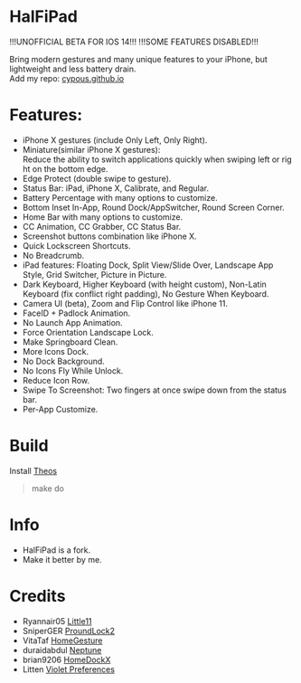# HalFiPad

!!!UNOFFICIAL BETA FOR IOS 14!!!
!!!SOME FEATURES DISABLED!!!

Bring modern gestures and many unique features to your iPhone, but lightweight and less battery drain.<br>
Add my repo: [cypous.github.io](https://cypous.github.io)
# Features:
* iPhone X gestures (include Only Left, Only Right).
* Miniature(similar iPhone X gestures): Reduce the ability to switch applications quickly when swiping left or right on the bottom edge.
* Edge Protect (double swipe to gesture).
* Status Bar: iPad, iPhone X, Calibrate, and Regular.
* Battery Percentage with many options to customize.
* Bottom Inset In-App, Round Dock/AppSwitcher, Round Screen Corner.
* Home Bar with many options to customize.
* CC Animation, CC Grabber, CC Status Bar.
* Screenshot buttons combination like iPhone X.
* Quick Lockscreen Shortcuts.
* No Breadcrumb.
* iPad features: Floating Dock, Split View/Slide Over, Landscape App Style, Grid Switcher, Picture in Picture.
* Dark Keyboard, Higher Keyboard (with height custom), Non-Latin Keyboard (fix conflict right padding), No Gesture When Keyboard.
* Camera UI (beta), Zoom and Flip Control like iPhone 11.
* FaceID + Padlock Animation.
* No Launch App Animation.
* Force Orientation Landscape Lock.
* Make Springboard Clean.
* More Icons Dock.
* No Dock Background.
* No Icons Fly While Unlock.
* Reduce Icon Row.
* Swipe To Screenshot: Two fingers at once swipe down from the status bar.
* Per-App Customize.
# Build
Install [Theos](https://github.com/theos/theos)
> make do
# Info
* HalFiPad is a fork.
* Make it better by me.
# Credits
* Ryannair05 [Little11](https://github.com/ryannair05/Little11)
* SniperGER [ProundLock2](https://github.com/SniperGER/ProudLock2)
* VitaTaf [HomeGesture](https://github.com/VitaTaf/HomeGesture)
* duraidabdul [Neptune](https://github.com/duraidabdul/Neptune)
* brian9206 [HomeDockX](https://github.com/brian9206/HomeDockX)
* Litten [Violet Preferences](https://github.com/Litteeen/Violet)

